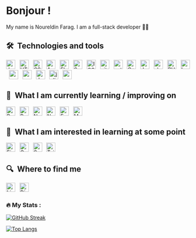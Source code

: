 # Bonjour ! 

My name is Noureldin Farag. I am a full-stack developer  👨‍💻

## 🛠  Technologies and tools

<a name="learning-now"></a>

[<img src="https://img.shields.io/badge/JavaScript-282C34?logo=javascript&logoColor=F7DF1E" alt="JavaScript logo" title="JavaScript" height="25" />][tech_tools_anchor]
&nbsp;
[<img src="https://img.shields.io/badge/HTML5-282C34?logo=html5&logoColor=E34F26" alt="HTML5 logo" title="HTML5" height="25" />][tech_tools_anchor]
&nbsp;
[<img src="https://img.shields.io/badge/CSS3-282C34?logo=css3&logoColor=1572B6" alt="CSS3 logo" title="CSS3" height="25" />][tech_tools_anchor]
&nbsp;
[<img src="https://img.shields.io/badge/Android-282C34?logo=android&logoColor=3DDC84" alt="Android logo" title="Android" height="25" />][tech_tools_anchor]
&nbsp;
[<img src="https://img.shields.io/badge/Flutter-282C34?logo=flutter&logoColor=02569B" alt="Flutter logo" title="Flutter" height="25" />][learning_next_anchor]
&nbsp;
[<img src="https://img.shields.io/badge/swift-black?logo=swift" alt="Swift logo" title="Swift" height="25" />][learning_next_anchor]
&nbsp;
[<img src="https://img.shields.io/badge/IOS-black?logo=apple" alt="IOS logo" title="IOS" height="25" />][learning_next_anchor]
&nbsp;
[<img src="https://img.shields.io/badge/git-282C34?logo=git" alt="git logo" title="git" height="25" />][tech_tools_anchor]
&nbsp;
[<img src="https://img.shields.io/badge/python-3670A0?logo=python&logoColor=white" alt="python" title="Python" height="25" />][tech_tools_anchor]
&nbsp;
[<img src="https://img.shields.io/badge/C++-282C34?style=for-the-badge&logo=cplusplus&logoColor=red" alt="C++" title="C++" height="25" />][tech_tools_anchor]
&nbsp;
[<img src="https://img.shields.io/badge/java-%23ED8B00.svg?style=for-the-badge&logo=java&logoColor=white" alt="Java logo" title="Java" height="25" />][tech_tools_anchor]
&nbsp;
[<img src="https://img.shields.io/badge/shell_script-%23121011.svg?&logo=gnu-bash" alt="shell script" title="Shell Script" height="25" />][tech_tools_anchor]
&nbsp;
[<img src="https://img.shields.io/badge/php-282C34?logo=php" alt="PHP" title="PHP" height="25" />][tech_tools_anchor]
&nbsp;
[<img src="https://img.shields.io/badge/laravel-282C34?logo=laravel" alt="Laravel" title="Laravel" height="25" />][tech_tools_anchor]
&nbsp;
[<img src="https://img.shields.io/badge/mysql-%230175C2.svg?style=for-the-badge&logo=mysql&logoColor=white" alt="mysql" title="mysql" height="25" />][tech_tools_anchor]
&nbsp;
[<img src="https://img.shields.io/badge/Anaconda-%2344A833.svg?logo=anaconda&logoColor=white" alt="anaconda" title="Anaconda" height="25" />][tech_tools_anchor]
&nbsp;
[<img src="https://img.shields.io/badge/dart-%230175C2.svg?logo=dart" alt="dart" title="Dart" height="25" />][tech_tools_anchor]
&nbsp;
[<img src="https://img.shields.io/badge/julia-282C34?logo=julia" alt="julia" title="Julia" height="25" />][tech_tools_anchor]
&nbsp;
[<img src="https://img.shields.io/badge/go-282C34?logo=go" alt="go" title="GO" height="25" />][tech_tools_anchor]
&nbsp;

<a name="learning-next"></a>

## 📖  What I am currently learning / improving on

[<img src="https://img.shields.io/badge/React-282C34?logo=react&logoColor=61DAFB" alt="React Native logo" title="React" height="25" />][tech_tools_anchor]
&nbsp;
[<img src="https://img.shields.io/badge/React Native-282C34?logo=react&logoColor=61DAFB" alt="React Native logo" title="React Native" height="25" />][tech_tools_anchor]
&nbsp;
[<img src="https://img.shields.io/badge/Node.js-282C34?logo=node.js&logoColor=339933" alt="Node.js logo" title="Node.js" height="25" />][learning_next_anchor]
&nbsp;
[<img src="https://img.shields.io/badge/Next.js-282C34?logo=next.js&logoColor=FFFFFF" alt="Next.js logo" title="Next.js" height="25" />][learning_next_anchor]
&nbsp;
[<img src="https://img.shields.io/badge/Express-282C34?logo=express&logoColor=FFFFFF" alt="Express.js logo" title="Express.js" height="25" />][learning_next_anchor]
&nbsp;
[<img src="https://img.shields.io/badge/MongoDB-282C34?logo=mongodb&logoColor=47A248" alt="MongoDB logo" title="MongoDB" height="25" />][learning_next_anchor]


## 👾  What I am interested in learning at some point

[<img src="https://img.shields.io/badge/Firebase-282C34?logo=firebase&logoColor=FFCA28" alt="Firebase logo" title="Firebase" height="25" />][learning_now_anchor]
&nbsp;
[<img src="https://img.shields.io/badge/GraphQL-282C34?logo=graphql&logoColor=E10098" alt="GraphQL logo" title="GraphQL" height="25" />][learning_next_anchor]
&nbsp;
[<img src="https://img.shields.io/badge/Sass-282C34?logo=sass&logoColor=CC6699" alt="Sass logo" title="Sass" height="25" />][learning_next_anchor]
&nbsp;
[<img src="https://img.shields.io/badge/Tailwind%20CSS-282C34?logo=tailwind-css&logoColor=38B2AC" alt="Tailwind CSS logo" title="Tailwind CSS" height="25" />][learning_next_anchor]


## 🔍  Where to find me

[<img src="https://img.shields.io/badge/LinkedIn-282C34?logo=linkedin&logoColor=0077B5" alt="LinkedIn logo" title="LinkedIn" height="25" />](https://www.linkedin.com/in/noureldin-farag-112653217)
&nbsp;
[<img src="https://img.shields.io/badge/Discord-%237289DA.svg?logo=discord&logoColor=white" alt="Discord logo" title="Discord" height="25" />](https://discord.gg/ꈤꂦꀎꋪꍟ꒒ꀸꀤꈤ)
&nbsp;

### :fire: My Stats :


[![GitHub Streak](http://github-readme-streak-stats.herokuapp.com?user=Noureldin2303&theme=dark)](https://git.io/streak-stats)

[![Top Langs](https://github-readme-stats.vercel.app/api/top-langs/?username=Noureldin2303&theme=dark&background=454140)](https://github.com/anuraghazra/github-readme-stats)

[tech_tools_anchor]: #bonjour--
[learning_now_anchor]: #learning-now
[learning_next_anchor]: #learning-next
